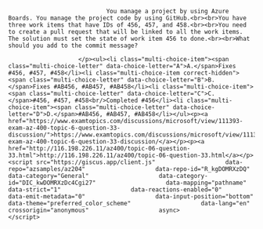 <p class="card-text">
							
								You manage a project by using Azure Boards. You manage the project code by using GitHub.<br><br>You have three work items that have IDs of 456, 457, and 458.<br><br>You need to create a pull request that will be linked to all the work items. The solution must set the state of work item 456 to done.<br><br>What should you add to the commit message?
							
						</p><ul><li class="multi-choice-item"><span class="multi-choice-letter" data-choice-letter="A">A.</span>Fixes #456, #457, #458</li><li class="multi-choice-item correct-hidden"><span class="multi-choice-letter" data-choice-letter="B">B.</span>Fixes #AB456, #AB457, #AB458</li><li class="multi-choice-item"><span class="multi-choice-letter" data-choice-letter="C">C.</span>#456, #457, #458<br/>Completed #456</li><li class="multi-choice-item"><span class="multi-choice-letter" data-choice-letter="D">D.</span>#AB456, #AB457, #AB458</li></ul><p><a href="https://www.examtopics.com/discussions/microsoft/view/111393-exam-az-400-topic-6-question-33-discussion/">https://www.examtopics.com/discussions/microsoft/view/111393-exam-az-400-topic-6-question-33-discussion/</a></p><p><a href="http://116.198.226.11/az400/topic-06-question-33.html">http://116.198.226.11/az400/topic-06-question-33.html</a></p><script src="https://giscus.app/client.js"                    data-repo="azsamples/az204"                    data-repo-id="R_kgDOMRXzDQ"                    data-category="General"                    data-category-id="DIC_kwDOMRXzDc4Cgi27"                    data-mapping="pathname"                    data-strict="1"                    data-reactions-enabled="0"                    data-emit-metadata="0"                    data-input-position="bottom"                    data-theme="preferred_color_scheme"                    data-lang="en"                    crossorigin="anonymous"                    async>                    </script>